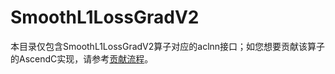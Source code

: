 # SmoothL1LossGradV2

本目录仅包含SmoothL1LossGradV2算子对应的aclnn接口；如您想要贡献该算子的AscendC实现，请参考[贡献流程](../../CONTRIBUTING.md)。